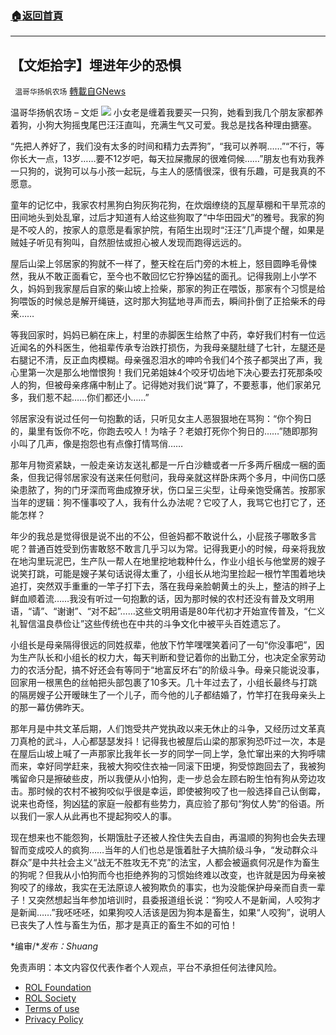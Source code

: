 ###  [:house:返回首頁](https://github.com/ourhimalayas/txt)
---


## 【文炬拾字】埋进年少的恐惧
` 温哥华扬帆农场` [轉載自GNews](https://gnews.org/zh-hans/1718109/)

温哥华扬帆农场 – 文炬
![](https://assets.gnews.org/wp-content/uploads/2021/11/专栏图新-1.jpg)
小女老是缠着我要买一只狗，她看到我几个朋友家都养着狗，小狗大狗摇曳尾巴汪汪直叫，充满生气又可爱。我总是找各种理由搪塞。

“先把人养好了，我们没有太多的时间和精力去弄狗”，“我可以养啊……”“不行，等你长大一点，13岁……要不12岁吧，每天拉屎撒尿的很难伺候……”朋友也有劝我养一只狗的，说狗可以与小孩一起玩，与主人的感情很深，很有乐趣，可是我真的不愿意。

童年的记忆中，我家农村黑狗白狗灰狗花狗，在炊烟缭绕的瓦屋草棚和干旱荒凉的田间地头到处乱窜，过后才知道有人给这些狗取了“中华田园犬”的雅号。我家的狗是不咬人的，按家人的意愿是看家护院，有陌生出现时“汪汪”几声提个醒，如果是贼娃子听见有狗叫，自然胆怯或担心被人发现而跑得远远的。

屋后山梁上邻居家的狗就不一样了，整天栓在后门旁的木桩上，怒目圆睁毛骨悚然，我从不敢正面看它，至今也不敢回忆它狞狰凶猛的面孔。记得我刚上小学不久，妈妈到我家屋后自家的柴山坡上捡柴，那家的狗正在喂饭，那家有个习惯是给狗喂饭的时候总是解开绳链，这时那大狗猛地寻声而去，瞬间扑倒了正拾柴禾的母亲……

等我回家时，妈妈已躺在床上，村里的赤脚医生给熬了中药，幸好我们村有一位远近闻名的外科医生，他祖辈传承专治跌打损伤，为我母亲腿肚缝了七针，左腿还是右腿记不清，反正血肉模糊。母亲强忍泪水的呻吟令我们4个孩子都哭出了声，我心里第一次是那么地憎恨狗！我们兄弟姐妹4个咬牙切齿地下决心要去打死那条咬人的狗，但被母亲疼痛中制止了。记得她对我们说“算了，不要惹事，他们家弟兄多，我们惹不起……你们都还小……”

邻居家没有说过任何一句抱歉的话，只听见女主人恶狠狠地在骂狗：“你个狗日的，巢里有饭你不吃，你跑去咬人！为啥子？老娘打死你个狗日的……”随即那狗小叫了几声，像是抱怨也有点像打情骂俏……

那年月物资紧缺，一般走亲访友送礼都是一斤白沙糖或者一斤多两斤梱成一梱的面条，但我记得邻居家没有送来任何慰问，我母亲就这样卧床两个多月，中间伤口感染患脓了，狗的门牙深而弯曲成獠牙状，伤口呈三尖型，让母亲饱受痛苦。按那家当年的逻辑：狗不懂事咬了人，我有什么办法呢？它咬了人，我骂它也打它了，还能怎样？

年少的我总是觉得很是说不出的不公，但爸妈都不敢说什么，小屁孩子哪敢多言呢？普通百姓受到伤害敢怒不敢言几乎习以为常。记得我更小的时候，母亲将我放在地沟里玩泥巴，生产队一帮人在地里挖地栽种什么，作业小组长与他堂房的嫂子说笑打跳，可能是嫂子某句话说得太重了，小组长从地沟里捡起一根竹竿围着地块追打，突然双手重重的一竿子打下去，落在我母亲脸朝黄土的头上，整洁的辫子上鲜血顺着流……我没有听过一句抱歉的话，因为那时候的农村还没有普及文明用语，“请”、“谢谢”、“对不起”……这些文明用语是80年代初才开始宣传普及，“仁义礼智信温良恭俭让”这些传统也在中共的斗争文化中被平头百姓遗忘了。

小组长是母亲隔得很远的同姓叔辈，他放下竹竿嘿嘿笑着问了一句“你没事吧”，因为生产队长和小组长的权力大，每天判断和登记着你的出勤工分，也决定全家劳动力的农活分配，搞不好还会有等同于“地富反坏右”的阶级斗争。母亲只能说没事，回家用一根黑色的丝帕把头部包裹了10多天。几十年过去了，小组长最终与打跳的隔房嫂子公开暧昧生了一个儿子，而今他的儿子都结婚了，竹竿打在我母亲头上的那一幕仿佛昨天。

那年月是中共文革后期，人们饱受共产党执政以来无休止的斗争，又经历过文革真刀真枪的武斗，人心都瑟瑟发抖！记得我也被屋后山梁的那家狗恐吓过一次，本是在屋后山坡上喊了一声那家比我年长一岁的同学一同上学，急忙窜出来的大狗呼啸而来，幸好同学赶来，我被大狗咬住衣袖一同滚下田埂，狗受惊跑回去了，我被狗嘴留命只是擦破些皮，所以我便从小怕狗，走一步总会左顾右盼生怕有狗从旁边攻击。那时候的农村不被狗咬似乎很是幸运，即使被狗咬了也一般选择自己认倒霉，说来也奇怪，狗凶猛的家庭一般都有些势力，真应验了那句“狗仗人势”的俗语。所以我们一家人从此再也不提起狗咬人的事。

现在想来也不能怨狗，长期饿肚子还被人拴住失去自由，再温顺的狗狗也会失去理智而变成咬人的疯狗……当年的人们也总是饿着肚子大搞阶级斗争，“发动群众斗群众”是中共社会主义“战无不胜攻无不克”的法宝，人都会被逼疯何况是作为畜生的狗呢？但我从小怕狗而今也拒绝养狗的习惯始终难以改变，也许就是因为母亲被狗咬了的缘故，我实在无法原谅人被狗欺负的事实，也为没能保护母亲而自责一辈子！又突然想起当年参加培训时，县委报道组长说：“狗咬人不是新闻，人咬狗才是新闻……”我呸呸呸，如果狗咬人活该是因为狗本是畜生，如果“人咬狗”，说明人已丧失了人性与畜生为伍，那才是真正的畜生不如的可怕！

*编审/**发布：Shuang*

 

免责声明：本文内容仅代表作者个人观点，平台不承担任何法律风险。

- [ROL Foundation](https://rolfoundation.org/)
- [ROL Society](https://rolsociety.org/)
- [Terms of use](https://gnews.org/terms-of-use-3/)
- [Privacy Policy](https://gnews.org/privacy-policy/)

